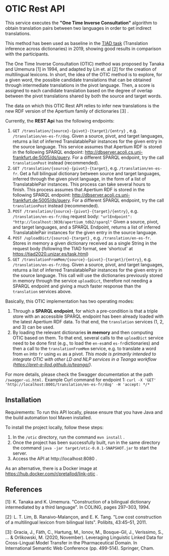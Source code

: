 # OTIC Rest API

This service executes the **"One Time Inverse Consultation"** algorithm to obtain translation pairs between two languages in order to get indirect translations.

This method has been used as baseline in the [TIAD task](http://tiad2019.unizar.es/) (Translation inference across dictionaries) in 2019, showing good results in comparison with the participants.

The One Time Inverse Consultation (OTIC) method was proposed by  Tanaka and Umemura [1] in 1994, and adapted by Lin et. al [2] for the  creation of multilingual lexicons. In short, the idea of the OTIC method  is to explore, for a given word, the possible candidate translations  that can be obtained through intermediate translations in the pivot  language. Then, a score is assigned to each candidate translation based on the degree of overlap between the pivot translations shared by both the source and target words.

The data on which this OTIC Rest API relies to infer new translations is the new RDF version of the Apertium family of dictionaries [3] . 

Currently, the **REST Api** has the following endpoints:

1. `GET /translation/{source}-{pivot}-{target}/{entry}` , e.g. `/translation/en-es-fr/dog`.  Given a source, pivot, and target languages, returns a list of inferred TranslatablePair instances for the given entry in the source language. This service assumes that Apertium RDF is stored in the following SPARQL endpoint: http://dbserver.acoli.cs.uni-frankfurt.de:5005/ds/query. For a different SPARQL endpoint, try the call `translationPost` instead (recommended).
2. `GET /translation/{source}-{pivot}-{target}`, e.g. `/translation/en-es-fr`. Get a full bilingual dictionary between source and target languages, inferred through the given pivot language, in the form of a list of TranslatablePair instances. This process can take several hours to finish. This process assumes that Apertium RDF is stored in the following SPARQL endpoint: http://dbserver.acoli.cs.uni-frankfurt.de:5005/ds/query. For a different SPARQL endpoint, try the call `translationPost` instead (recommended).
3. `POST /translation/{source}-{pivot}-{target}/{entry}`, e.g. `/translation/en-es-fr/dog` request body: `"urlEndpoint": "http://localhost:3030/apertium_tdb2/sparql"`  Given a source, pivot, and target languages, and a SPARQL Endpoint, returns a list of inferred TranslatablePair instances for the given entry in the source language.
4. `POST /uploadDict/{source}-{target}` , e.g. `/translation/en-es-fr`. Stores in memory a given dictionary received as a single String in the request body (following the TIAD format, see 'shortcut' at https://tiad2020.unizar.es/task.html) 
5. `GET /translationFromMem/{source}-{pivot}-{target}/{entry}`, e.g. `/translation/en-es-fr/dog`. Given a source, pivot, and target languages, returns a list of inferred TranslatablePair instances for the given entry in the source language. This call will use the dictionaries previously stored in memory through the service `uploadDict`, therefore not needing a SPARQL endpoint and giving a much faster response than the `translation` services above.  


Basically, this OTIC implementation has two operating modes: 
1. Through a **SPARQL endpoint**, for which a pre-condition is that a triple store with an accessible SPARQL endpoint has been already loaded with the latest Apertium RDF data. To that end, the `translation` services (1, 2, and 3) can be used.
2. By loading the relevant dictionaries **in memory** and then computing OTIC based on them. To that end, several calls to the `uploadDict` service need to be done first (e.g., to load the `en-es`and `es-fr`dictionaries) and then a call to the `translationFromMem` service, e.g. to translate a word from `en` into `fr` using `es` as a pivot. *This mode is primarily intended to integrate OTIC with other LD and NLP services in a Teanga workflow (https://pret-a-llod.github.io/teanga/)*.  



For more details, please check the Swagger documentation at the path `/swagger-ui.html.` 
Example Curl command for endpoint 1: `curl -X 'GET' 'http://localhost:8001/translation/en-es-fr/dog' -H 'accept: */* `




## Installation 

Requirements: To run this API locally, please ensure that you have Java and the build automation tool Maven installed. 

To install the project locally, follow these steps: 

1. In the `/otic` directory, run the command `mvn install` . 
2. Once the project has been successfully built, run in the same directory the command `java -jar target/otic-0.0.1-SNAPSHOT.jar` to start the server.
3. Access the API at http://localhost:8080 . 

As an alternative, there is a Docker image at https://hub.docker.com/r/pretallod/link-otic . 

## References

[1]: K. Tanaka and K. Umemura. "Construction of a bilingual dictionary intermediated by a third language". In COLING, pages 297–303, 1994.

[2]: L. T. Lim, B. Ranaivo-Malançon, and E. K. Tang. "Low cost construction of a multilingual lexicon from bilingual lists". Polibits, 43:45–51, 2011. 

[3]: Gracia, J., Fäth, C., Hartung, M., Ionov, M., Bosque-Gil, J., Veríssimo, S., ... & Orlikowski, M. (2020, November). Leveraging Linguistic Linked Data for Cross-Lingual Model Transfer in the Pharmaceutical Domain. In International Semantic Web Conference (pp. 499-514). Springer, Cham.
